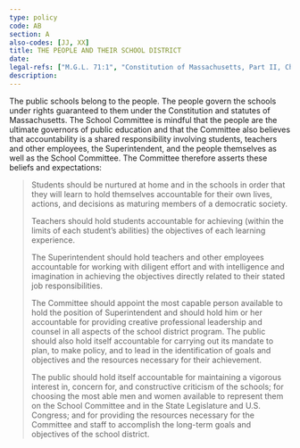 ```yaml
---
type: policy
code: AB
section: A
also-codes: [JJ, XX]
title: THE PEOPLE AND THEIR SCHOOL DISTRICT
date: 
legal-refs: ["M.G.L. 71:1", "Constitution of Massachusetts, Part II, Chapter V, Section II"]
description: 
---
```


The public schools belong to the people. The people govern the schools under rights guaranteed to them under the Constitution and statutes of Massachusetts. The School Committee is mindful that the people are the ultimate governors of public education and that the Committee also believes that accountability is a shared responsibility involving students, teachers and other employees, the Superintendent, and the people themselves as well as the School Committee. The Committee therefore asserts these beliefs and expectations:

> Students should be nurtured at home and in the schools in order that they will learn to hold themselves accountable for their own lives, actions, and decisions as maturing members of a democratic society.
>
>Teachers should hold students accountable for achieving (within the limits of each student’s abilities) the objectives of each learning experience.
>
>The Superintendent should hold teachers and other employees accountable for working with diligent effort and with intelligence and imagination in achieving the objectives directly related to their stated job responsibilities.
>
>The Committee should appoint the most capable person available to hold the position of Superintendent and should hold him or her accountable for providing creative professional leadership and counsel in all aspects of the school district program. The public should also hold itself accountable for carrying out its mandate to plan, to make policy, and to lead in the identification of goals and objectives and the resources necessary for their achievement.
>
>The public should hold itself accountable for maintaining a vigorous interest in, concern for, and constructive criticism of the schools; for choosing the most able men and women available to represent them on the School Committee and in the State Legislature and U.S. Congress; and for providing the resources necessary for the Committee and staff to accomplish the long-term goals and objectives of the school district.
